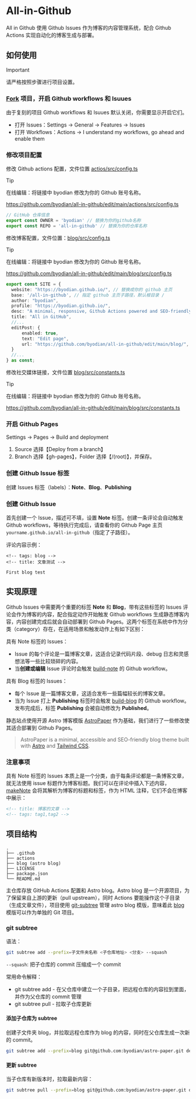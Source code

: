 # All-in-Github

All in Github 使用 Github Issues 作为博客的内容管理系统，配合 Github Actions 实现自动化的博客生成与部署。

## 如何使用

> [!IMPORTANT]
> 请严格按照步骤进行项目设置。

### [Fork](https://github.com/byodian/all-in-github/fork) 项目，开启 Github workflows 和 Isuues

由于复刻的项目 Github workflows 和 Isuues 默认关闭，你需要显示开启它们。

- 打开 Issues：Settings -> General -> Features -> Issues
- 打开 Workflows：Actions -> I understand my workflows, go ahead and enable them

### 修改项目配置

修改 Github actions 配置，文件位置 [actios/src/config.ts](./actions/src/config.ts)

> [!TIP]
> 在线编辑：将链接中 byodian 修改为你的 Github 账号名称。
>
> https://github.com/byodian/all-in-github/edit/main/actions/src/config.ts

```ts
// GitHub 仓库信息
export const OWNER = 'byodian' // 替换为你的github名称
export const REPO = 'all-in-github' // 替换为你的仓库名称
```

修改博客配置，文件位置：[blog/src/config.ts](./blog/src/config.ts)

> [!TIP]
> 在线编辑：将链接中 byodian 修改为你的 Github 账号名称。
>
> https://github.com/byodian/all-in-github/edit/main/blog/src/config.ts

```ts
export const SITE = {
  website: "https://byodian.github.io/", // 替换成你的 github 主页
  base: '/all-in-github', // 指定 github 主页子路径，默认根目录 /
  author: "byodian",
  profile: "https://byodian.github.io/",
  desc: "A minimal, responsive, Github Actions powered and SEO-friendly Astro blog.",
  title: "All in GitHub",
  //...
  editPost: {
      enabled: true,
      text: "Edit page",
      url: "https://github.com/byodian/all-in-github/edit/main/blog/",
  }
  //...
} as const;
```

修改社交媒体链接，文件位置 [blog/src/constants.ts](./blog/src/constants.ts)

> [!TIP]
> 在线编辑：将链接中 byodian 修改为你的 Github 账号名称。
>
> https://github.com/byodian/all-in-github/edit/main/blog/src/constants.ts

### 开启 Github Pages
Settings -> Pages -> Build and deployment

1. Source 选择【Deploy from a branch】
2. Branch 选择【gh-pages】，Folder 选择【/(root)】，并保存。

### 创建 Github Issue 标签

创建 Issues 标签（labels）：**Note**、**Blog**、**Publishing**

### 创建 Github Issue
首先创建一个 Issue，描述可不填，设置 **Note** 标签。创建一条评论会自动触发 Github workflows，等待执行完成后，请查看你的 Github Page 主页 `yourname.github.io/all-in-github`（指定了子路径）。

评论内容示例：

```
<!-- tags: blog -->
<!-- title: 文章测试 -->

First blog test
```

## 实现原理
Github Issues 中需要两个重要的标签 **Note** 和 **Blog**，带有这些标签的 Issues 评论会作为博客的内容，配合指定动作开始触发 Github workflows 生成静态博客内容，内容创建完成后就会自动部署到 Github Pages。这两个标签在系统中作为分类（category）存在，在适用场景和触发动作上有如下区别：

具有 Note 标签的 Issues：
- Issue 的每个评论是一篇博客文章，这适合记录代码片段、debug 日志和灵感想法等一些比较琐碎的内容。
- 当**创建或编辑** Issue 评论时会触发 [build-note](https://github.com/byodian/all-in-github/blob/main/.github/workflows/build-note.yml) 的 Github workflow。

具有 Blog 标签的 Issues：
- 每个 Issue 是一篇博客文章，这适合发布一些篇幅较长的博客文章。
- 当为 Issue 打上 **Publishing** 标签时会触发 [build-blog](https://github.com/byodian/all-in-github/blob/main/.github/workflows/build-blog.yml) 的 Github workflow。发布完成后，标签 **Publishing** 会被自动修改为 **Published**。

静态站点使用开源 Astro 博客模版 [AstroPaper](https://github.com/satnaing/astro-paper) 作为基础，我们进行了一些修改使其适合部署到 Github Pages。

> AstroPaper is a minimal, accessible and SEO-friendly blog theme built with [Astro](https://astro.build/) and [Tailwind CSS](https://tailwindcss.com/).

### 注意事项
具有 Note 标签的 Issues 本质上是一个分类，由于每条评论都是一条博客文章，就无法使用 issue 标题作为博客标题。我们可以在评论中插入下述内容，[makeNote](https://github.com/byodian/all-in-github/blob/bf45661fa34c5682458bd0706c386711f737fe52/actions/src/makeNote.ts#L55-L56) 会将其解析为博客的标题和标签，作为 HTML 注释，它们不会在博客中展示：

```html
<!-- title: 博客的文章 -->
<!-- tags: tag1,tag2 -->
```

## 项目结构

```
.
├── .github
├── actions
├── blog (astro blog)
├── LICENSE
├── package.json
└── README.md
```

主仓库存放 GitHub Actions 配置和 Astro blog。Astro blog 是一个开源项目，为了保留来自上游的更新（pull upstream），同时 Actions 要能操作这个子目录（生成文章文件），项目使用 [git-subtree](https://manpages.debian.org/testing/git-man/git-subtree.1.en.html) 管理 astro blog 模版，意味着此 [blog](https://github.com/byodian/astro-paper) 模版可以作为单独的 Git 项目。

### git subtree
语法：

```bash
git subtree add --prefix=子文件夹名称 <子仓库地址> <分支> --squash
```
`--squash`: 把子仓库的 commit 压缩成一个 commit

常用命令解释：
- git subtree add - 在父仓库中建立一个子目录，把远程仓库的内容拉到里面，并作为父仓库的 commit 管理
- git subtree pull - 拉取子仓库更新


#### 添加子仓库为 subtree

创建子文件夹 blog，并拉取远程仓库作为 blog 的内容，同时在父仓库生成一次新的 commit。

```bash
git subtree add --prefix=blog git@github.com:byodian/astro-paper.git dev --squash
```

#### 更新 subtree

当子仓库有新版本时，拉取最新内容：

```bash
git subtree pull --prefix=blog git@github.com:byodian/astro-paper.git dev --squash
```